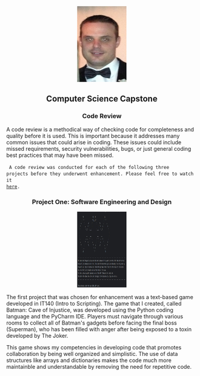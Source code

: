 <center>
  <kbd><img src="me.jpg" height=200 width=130></kbd>
</center>

## <center> Computer Science Capstone </center>

### <center> Code Review </center>

A code review is a methodical way of checking code for completeness and quality before it is used. This is important because it addresses many common issues that could arise in coding. These issues could include missed requirements, security vulnerabilities, bugs, or just general coding best practices that may have been missed. 

<code> A code review was conducted for each of the following three projects before they underwent enhancement. Please feel free to watch it <a href="https://youtu.be/f0aFHuVSD4M">here</a>. </code>

### <center> Project One: Software Engineering and Design </center>

<center>
  <kbd><img src="batman.jpg" height=200 width=130></kbd>
</center>

The first project that was chosen for enhancement was a text-based game developed in IT140 (Intro to Scripting). The game that I created, called Batman: Cave of Injustice, was developed using the Python coding language and the PyCharm IDE. Players must navigate through various rooms to collect all of Batman's gadgets before facing the final boss (Superman), who has been filled with anger after being exposed to a toxin developed by The Joker. 

This game shows my competencies in developing code that promotes collaboration by being well organized and simplistic. The use of data structures like arrays and dictionaries makes the code much more maintainble and understandable by removing the need for repetitive code.
